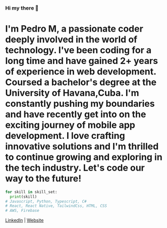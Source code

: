 ### Hi my there 👋
# I'm Pedro M, a passionate coder deeply involved in the world of technology. I've been coding for a long time and have gained 2+ years of experience in web development. Coursed a bachelor's degree at the University of Havana,Cuba. I'm constantly pushing my boundaries and have recently get into on the exciting journey of mobile app development. I love crafting innovative solutions and I'm thrilled to continue growing and exploring in the tech industry. Let's code our way to the future!

<!--
**pedroamuniz/pedroamuniz** is a ✨ _special_ ✨ repository because its `README.md` (this file) appears on your GitHub profile.

Here are some ideas to get you started:
- 🔭 I’m currently working as software
- 🌱 I’m currently learning ...
- 👯 I’m looking to collaborate on ...
- 🤔 I’m looking for help with ...
- 💬 Ask me about ...
- 📫 How to reach me: ...
- 😄 Pronouns: ...
- ⚡ Fun fact: ...
-->

```python
for skill in skill_set:
  print(skill)
# Javascript, Python, Typescript, C#
# React, React Native, TailwindCss, HTML, CSS
# AWS, Firebase
```

[LinkedIn]([https://pages.github.com/](https://www.linkedin.com/in/pedromm-dev/)https://www.linkedin.com/in/pedromm-dev/) | [Website](https://pedroamuniz.com)



